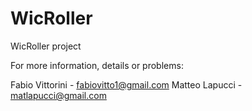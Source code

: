 # WicRoller
WicRoller project

For more information, details or problems:

Fabio Vittorini - fabiovitto1@gmail.com
Matteo Lapucci - matlapucci@gmail.com
